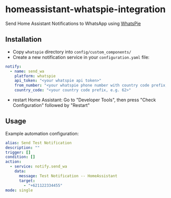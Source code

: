 # homeassistant-whatspie-integration
Send Home Assistant Notifications to WhatsApp using [WhatsPie](https://whatspie.com/)

## Installation
- Copy `whatspie` directory into `config/custom_components/`
- Create a new notification service in your `configuration.yaml` file:
```yaml
notify:
  - name: send_wa
    platform: whatspie
    api_token: "<your whatspie api token>"
    from_number: "<your whatspie phone number with country code prefix, e.g. 62111222333>"
    country_code: "<your country code prefix, e.g. 62>"
```
- restart Home Assistant: Go to "Developer Tools", then press "Check Configuration" followed by "Restart"

## Usage

Example automation configuration:
```yaml
alias: Send Test Notification
description: ""
trigger: []
condition: []
action:
  - service: notify.send_wa
    data:
      message: Test Notification -- HomeAssistant
      target:
        - "+621122334455"
mode: single
```

